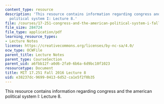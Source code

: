 ```yaml
---
content_type: resource
description: 'This resource contains information regarding congress and the american
  political system I: Lecture 8.'
file: /courses/17-251-congress-and-the-american-political-system-i-fall-2016/e38237dc969904136d52ca1e5f2f0b35_MIT17_251F16_Lec8.pdf
file_size: 284724
file_type: application/pdf
learning_resource_types:
- Lecture Notes
license: https://creativecommons.org/licenses/by-nc-sa/4.0/
ocw_type: OCWFile
parent_title: Lecture Notes
parent_type: CourseSection
parent_uid: a6fbb12f-a0d6-2fa9-6b6a-6d9bc10f1023
resourcetype: Document
title: MIT 17.251 Fall 2016 Lecture 8
uid: e38237dc-9699-0413-6d52-ca1e5f2f0b35
---
```

This resource contains information regarding congress and the american political system I: Lecture 8.